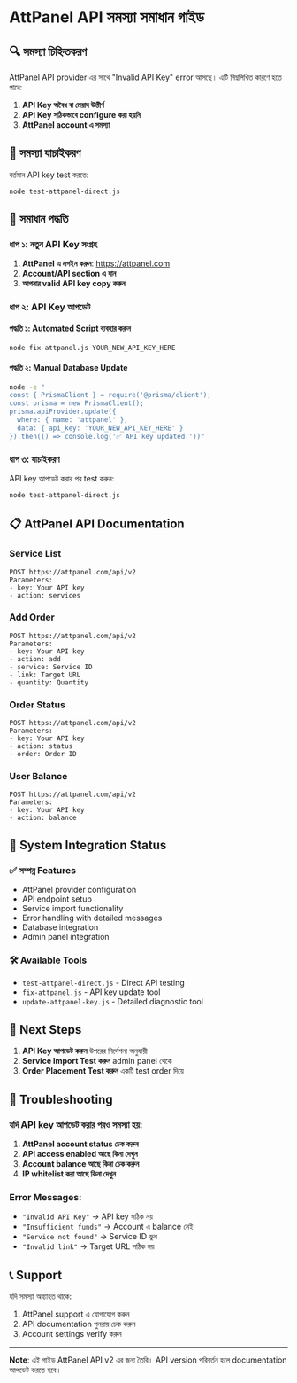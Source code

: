 # AttPanel API সমস্যা সমাধান গাইড

## 🔍 সমস্যা চিহ্নিতকরণ

AttPanel API provider এর সাথে "Invalid API Key" error আসছে। এটি নিম্নলিখিত কারণে হতে পারে:

1. **API Key অবৈধ বা মেয়াদ উত্তীর্ণ**
2. **API Key সঠিকভাবে configure করা হয়নি**
3. **AttPanel account এ সমস্যা**

## 🧪 সমস্যা যাচাইকরণ

বর্তমান API key test করতে:
```bash
node test-attpanel-direct.js
```

## 🔧 সমাধান পদ্ধতি

### ধাপ ১: নতুন API Key সংগ্রহ

1. **AttPanel এ লগইন করুন**: https://attpanel.com
2. **Account/API section এ যান**
3. **আপনার valid API key copy করুন**

### ধাপ ২: API Key আপডেট

#### পদ্ধতি ১: Automated Script ব্যবহার করুন
```bash
node fix-attpanel.js YOUR_NEW_API_KEY_HERE
```

#### পদ্ধতি ২: Manual Database Update
```bash
node -e "
const { PrismaClient } = require('@prisma/client');
const prisma = new PrismaClient();
prisma.apiProvider.update({
  where: { name: 'attpanel' },
  data: { api_key: 'YOUR_NEW_API_KEY_HERE' }
}).then(() => console.log('✅ API key updated!'))"
```

### ধাপ ৩: যাচাইকরণ

API key আপডেট করার পর test করুন:
```bash
node test-attpanel-direct.js
```

## 📋 AttPanel API Documentation

### Service List
```
POST https://attpanel.com/api/v2
Parameters:
- key: Your API key
- action: services
```

### Add Order
```
POST https://attpanel.com/api/v2
Parameters:
- key: Your API key
- action: add
- service: Service ID
- link: Target URL
- quantity: Quantity
```

### Order Status
```
POST https://attpanel.com/api/v2
Parameters:
- key: Your API key
- action: status
- order: Order ID
```

### User Balance
```
POST https://attpanel.com/api/v2
Parameters:
- key: Your API key
- action: balance
```

## 🔄 System Integration Status

### ✅ সম্পন্ন Features
- AttPanel provider configuration
- API endpoint setup
- Service import functionality
- Error handling with detailed messages
- Database integration
- Admin panel integration

### 🛠️ Available Tools
- `test-attpanel-direct.js` - Direct API testing
- `fix-attpanel.js` - API key update tool
- `update-attpanel-key.js` - Detailed diagnostic tool

## 🎯 Next Steps

1. **API Key আপডেট করুন** উপরের নির্দেশনা অনুযায়ী
2. **Service Import Test করুন** admin panel থেকে
3. **Order Placement Test করুন** একটি test order দিয়ে

## 🚨 Troubleshooting

### যদি API key আপডেট করার পরও সমস্যা হয়:

1. **AttPanel account status চেক করুন**
2. **API access enabled আছে কিনা দেখুন**
3. **Account balance আছে কিনা চেক করুন**
4. **IP whitelist করা আছে কিনা দেখুন**

### Error Messages:

- `"Invalid API Key"` → API key সঠিক নয়
- `"Insufficient funds"` → Account এ balance নেই
- `"Service not found"` → Service ID ভুল
- `"Invalid link"` → Target URL সঠিক নয়

## 📞 Support

যদি সমস্যা অব্যাহত থাকে:
1. AttPanel support এ যোগাযোগ করুন
2. API documentation পুনরায় চেক করুন
3. Account settings verify করুন

---

**Note**: এই গাইড AttPanel API v2 এর জন্য তৈরি। API version পরিবর্তন হলে documentation আপডেট করতে হবে।